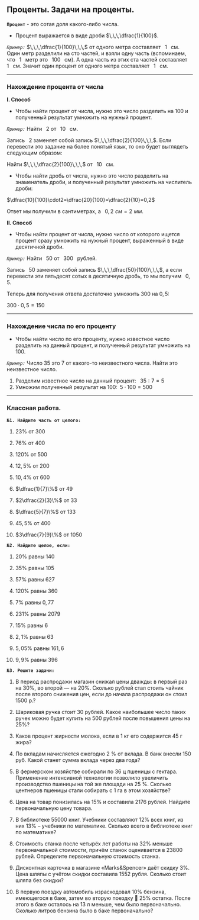 ## Проценты. Задачи на проценты.

**`Процент`** - это сотая доля какого-либо числа.

- Процент выражается в виде дроби $\,\,\,\dfrac{1}{100}$.

*`Пример:`* $\,\,\,\dfrac{1}{100}\,\,\,$ от одного метра составляет $\,\,\,1\,\,\,$ см. Один метр разделили на сто частей, и взяли одну часть (вспоминаем, что $\,\,\,1\,\,\,$ метр это $\,\,\,100\,\,\,$ см). А одна часть из этих ста частей составляет $\,\,\,1\,\,\,$ см. Значит один процент от одного метра составляет $\,\,\,1\,\,\,$ см.
***
### Нахождение процента от числа

**I. Способ**
- Чтобы найти процент от числа, нужно это число разделить на 100 и полученный результат умножить на нужный процент.

*`Пример:`* Найти $\,\,\,2%\,\,\,$ от $\,\,\,10\,\,\,$ см.

Запись $\,\,\,2%\,\,\,$ заменяет собой запись $\,\,\,\dfrac{2}{100}\,\,\,$. Если перевести это задание на более понятый язык, то оно будет выглядеть следующим образом:

Найти $\,\,\,\dfrac{2}{100}\,\,\,$ от $\,\,\,10\,\,\,$ см.

- Чтобы найти дробь от числа, нужно это число разделить на знаменатель дроби, и полученный результат умножить на числитель дроби:

$\dfrac{10}{100}\cdot2=\dfrac{20}{100}=\dfrac{2}{10}=0,2$

Ответ мы получили в сантиметрах, а $\,\,\,0,2\,\,см=2\,\,мм.$

**II. Способ**

- Чтобы найти процент от числа, нужно число от которого ищется процент сразу умножить на нужный процент, выраженный в виде десятичной дроби.

*`Пример:`* Найти $\,\,\,50%\,\,\,$ от $\,\,\,300\,\,\,$ рублей.

Запись $\,\,\,50%\,\,\,$ заменяет собой запись $\,\,\,\dfrac{50}{100}\,\,\,$, а если перевести эти пятьдесят сотых в десятичную дробь, то мы получим $\,\,\,0,5.$

Теперь для получения ответа достаточно умножить $300$ на $0,5:$

$300\cdot0,5=150$
***
### Нахождение числа по его проценту

- Чтобы найти число по его проценту, нужно известное число разделить на данный процент, и полученный результат умножить на $100$.

*`Пример:`* Число $35$ это $7%$ от какого-то неизвестного числа. Найти это неизвестное число.

1) Разделим известное число на данный процент: $\,\,\,35:7=5$
2) Умножим полученный результат на $100:\,\,\,5\cdot100=500$
***
### Классная работа.

**`№1. Найдите часть от целого:`**

1) $23\%$ от $300$

2) $76\%$ от $400$

3) $120\%$ от $500$

4) $12,5\%$ от $200$

5) $10,4\%$ от $600$

6) $\dfrac{1}{7}\%$ от $49$

7) $2\dfrac{2}{3}\%$ от $33$

8) $\dfrac{5}{7}\%$ от $133$

9) $45,5\%$ от $400$

10) $3\dfrac{7}{9}\%$ от $1050$

**`№2. Найдите целое, если:`**

1) $20\%$  равны $140$

2) $35\%$ равны $105$

3) $57\%$ равны $627$

4) $120\%$ равны $360$

5) $7\%$ равны $0,77$

6) $231\%$ равны $2079$

7) $15\%$ равны $6$

8) $2,1\%$ равны $63$

9) $5,05\%$ равны $161,6$

10) $9,9\%$ равны $396$

**`№3. Решите задачи:`**

1) В период распродажи магазин снижал цены дважды: в первый раз на 30%, во второй — на 20%. Сколько рублей стал стоить чайник после второго снижения цен, если до начала распродажи он стоил 1500 р.?

2) Шариковая ручка стоит 30 рублей. Какое наибольшее число таких ручек можно будет купить на 500 рублей после повышения цены на 25%?

3) Каков процент жирности молока, если в 1 кг его содержится
45 г жира? 

4) По вкладам начисляется ежегодно 2 % от вклада. В банк внесли 150 руб. Какой станет сумма вклада через два года?

5) В фермерском хозяйстве собирали по 36 ц пшеницы с гектара. Применение интенсивной технологии позволило увеличить производство пшеницы на той же площади на 25 %. Сколько центнеров пшеницы стали собирать с 1 га в этом хозяйстве?

6) Цена на товар понизилась на 15% и составила 2176 рублей. Найдите 
первоначальную цену товара.

7)  В библиотеке 55000 книг. Учебники составляют 12% всех книг, из них 13% –
учебники по математике. Сколько всего в библиотеке книг по математике?

8)  Стоимость станка после четырёх лет работы на 32% меньше первоначальной 
стоимости, причём станок оценивается в 23800 рублей. Определите 
первоначальную стоимость станка.

9) Дисконтная карточка в магазине «Marks&Spencer» даёт скидку 3%. Цена шляпы 
с учётом скидки составила 1552 рубля. Сколько стоит шляпа без скидки?

10) В первую поездку автомобиль израсходовал 10% бензина, имеющегося в баке, 
затем во вторую поездку  25% остатка. После этого в баке осталось на 13 л 
меньше, чем было первоначально. Сколько литров бензина было в баке 
первоначально?